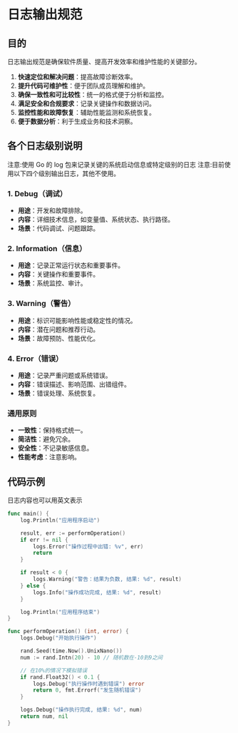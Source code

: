 # 日志输出规范

## 目的

日志输出规范是确保软件质量、提高开发效率和维护性能的关键部分。

1. **快速定位和解决问题**：提高故障诊断效率。
2. **提升代码可维护性**：便于团队成员理解和维护。
3. **确保一致性和可比较性**：统一的格式便于分析和监控。
4. **满足安全和合规要求**：记录关键操作和数据访问。
5. **监控性能和故障恢复**：辅助性能监测和系统恢复。
6. **便于数据分析**：利于生成业务和技术洞察。

## 各个日志级别说明

注意:使用 Go 的 log 包来记录关键的系统启动信息或特定级别的日志
注意:目前使用以下四个级别输出日志，其他不使用。

### 1. Debug（调试）
- **用途**：开发和故障排除。
- **内容**：详细技术信息，如变量值、系统状态、执行路径。
- **场景**：代码调试、问题跟踪。

### 2. Information（信息）
- **用途**：记录正常运行状态和重要事件。
- **内容**：关键操作和重要事件。
- **场景**：系统监控、审计。

### 3. Warning（警告）
- **用途**：标识可能影响性能或稳定性的情况。
- **内容**：潜在问题和推荐行动。
- **场景**：故障预防、性能优化。

### 4. Error（错误）
- **用途**：记录严重问题或系统错误。
- **内容**：错误描述、影响范围、出错组件。
- **场景**：错误处理、系统恢复。

### 通用原则
- **一致性**：保持格式统一。
- **简洁性**：避免冗余。
- **安全性**：不记录敏感信息。
- **性能考虑**：注意影响。

## 代码示例

日志内容也可以用英文表示

```go
func main() {
    log.Println("应用程序启动") 

    result, err := performOperation()
    if err != nil {
        logs.Error("操作过程中出错: %v", err) 
        return
    }

    if result < 0 {
        logs.Warning("警告：结果为负数, 结果: %d", result) 
    } else {
        logs.Info("操作成功完成, 结果: %d", result) 
    }

    log.Println("应用程序结束") 
}

func performOperation() (int, error) {
    logs.Debug("开始执行操作") 

    rand.Seed(time.Now().UnixNano())
    num := rand.Intn(20) - 10 // 随机数在-10到9之间

    // 在10%的情况下模拟错误
    if rand.Float32() < 0.1 {
        logs.Debug("执行操作时遇到错误") error
        return 0, fmt.Errorf("发生随机错误") 
    }

    logs.Debug("操作执行完成, 结果: %d", num) 
    return num, nil
}

```